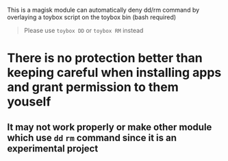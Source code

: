This is a magisk module can automatically deny dd/rm command by overlaying a toybox script on the toybox bin (bash required)
>Please use `toybox DD` or `toybox RM` instead

# There is no protection better than keeping careful when installing apps and grant permission to them youself

## It may not work properly or make other module which use `dd` `rm` command since it is an experimental project
